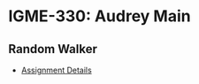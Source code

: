 # IGME-330: Audrey Main

## Random Walker

* [Assignment Details](https://github.com/tonethar/IGME-330-Master/blob/master/notes/HW-random-walker.md)